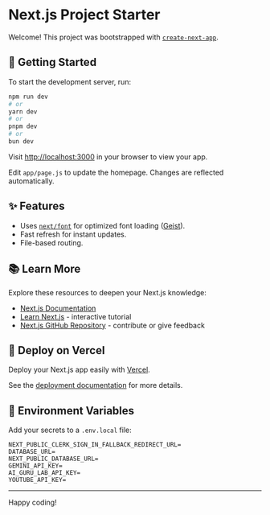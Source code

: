 # Next.js Project Starter

Welcome! This project was bootstrapped with [`create-next-app`](https://github.com/vercel/next.js/tree/canary/packages/create-next-app).

## 🚀 Getting Started

To start the development server, run:

```bash
npm run dev
# or
yarn dev
# or
pnpm dev
# or
bun dev
```

Visit [http://localhost:3000](http://localhost:3000) in your browser to view your app.

Edit `app/page.js` to update the homepage. Changes are reflected automatically.

## ✨ Features

- Uses [`next/font`](https://nextjs.org/docs/app/building-your-application/optimizing/fonts) for optimized font loading ([Geist](https://vercel.com/font)).
- Fast refresh for instant updates.
- File-based routing.

## 📚 Learn More

Explore these resources to deepen your Next.js knowledge:

- [Next.js Documentation](https://nextjs.org/docs)
- [Learn Next.js](https://nextjs.org/learn) - interactive tutorial
- [Next.js GitHub Repository](https://github.com/vercel/next.js) - contribute or give feedback

## 🚢 Deploy on Vercel

Deploy your Next.js app easily with [Vercel](https://vercel.com/new?utm_medium=default-template&filter=next.js&utm_source=create-next-app&utm_campaign=create-next-app-readme).

See the [deployment documentation](https://nextjs.org/docs/app/building-your-application/deploying) for more details.

## 🔑 Environment Variables

Add your secrets to a `.env.local` file:

```env
NEXT_PUBLIC_CLERK_SIGN_IN_FALLBACK_REDIRECT_URL=
DATABASE_URL=
NEXT_PUBLIC_DATABASE_URL=
GEMINI_API_KEY=
AI_GURU_LAB_API_KEY=
YOUTUBE_API_KEY=
```

---

Happy coding!

